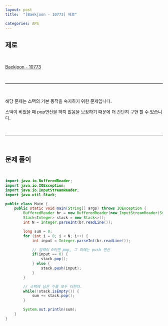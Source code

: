 ```yaml
---
layout: post
title:  "[Baekjoon - 10773] 제로"

categories: APS
---
```


## 제로

<br>

[Baekjoon - 10773](https://www.acmicpc.net/problem/10773)

<br>

***

<br>

해당 문제는 스택의 기본 동작을 숙지하기 위한 문제입니다.

스택이 비었을 때 pop연산을 하지 않음을 보장하기 때문에 더 간단히 구현 할 수 있습니다.

<br>

***

<br>

## 문제 풀이

<br>

```java
import java.io.BufferedReader;
import java.io.IOException;
import java.io.InputStreamReader;
import java.util.Stack;

public class Main {
    public static void main(String[] args) throws IOException {
        BufferedReader br = new BufferedReader(new InputStreamReader(System.in));
        Stack<Integer> stack = new Stack<>();
        int N = Integer.parseInt(br.readLine());

        long sum = 0;
        for (int i = 0; i < N; i++) {
            int input = Integer.parseInt(br.readLine());

            // 입력이 0이면 pop, 그 외에는 push 연산
            if(input == 0) {
                stack.pop();
            } else {
                stack.push(input);
            }
        }

        // 스택에 남은 수를 모두 더한다.
        while(!stack.isEmpty()) {
            sum += stack.pop();
        }

        System.out.println(sum);
    }
}
```